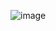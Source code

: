 ![image](https://github.com/Jiyarathore/Leetcode/assets/96529109/13c3d435-5f51-4c2e-b378-0b00e2f031d9)
